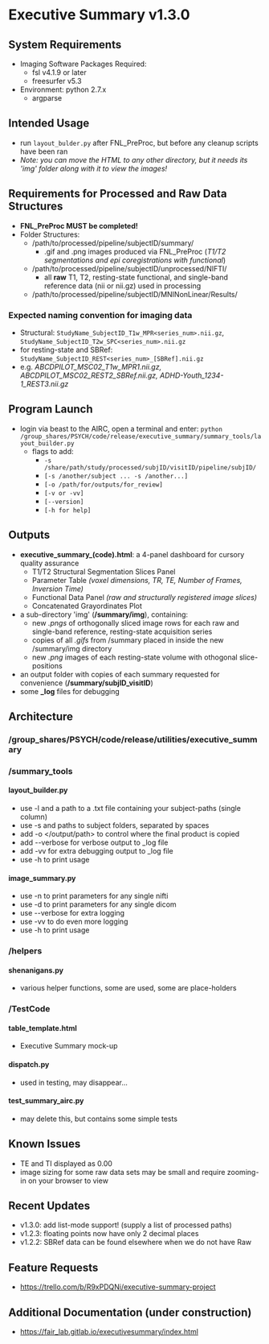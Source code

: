 # Executive Summary v1.3.0

## System Requirements
- Imaging Software Packages Required: 
  - fsl v4.1.9 or later
  - freesurfer v5.3
- Environment: python 2.7.x 
  - argparse
  
## Intended Usage
- run `layout_bulder.py` after FNL\_PreProc, but before any cleanup scripts have been ran
- _Note: you can move the HTML to any other directory, but it needs its 'img' folder along with it to view the images!_

## Requirements for Processed and Raw Data Structures
- __FNL_PreProc MUST be completed!__
- Folder Structures:
  - /path/to/processed/pipeline/subjectID/summary/
     - .gif and .png images produced via FNL_PreProc (_T1/T2 segmentations and epi coregistrations with functional_)
  - /path/to/processed/pipeline/subjectID/unprocessed/NIFTI/
     - all __raw__ T1, T2, resting-state functional, and single-band reference data (nii or nii.gz) used in processing
  - /path/to/processed/pipeline/subjectID/MNINonLinear/Results/
  
### Expected naming convention for imaging data 
  - Structural: `StudyName_SubjectID_T1w_MPR<series_num>.nii.gz`, `StudyName_SubjectID_T2w_SPC<series_num>.nii.gz`
  - for resting-state and SBRef: `StudyName_SubjectID_REST<series_num>_[SBRef].nii.gz`
  - e.g. _ABCDPILOT_MSC02_T1w_MPR1.nii.gz,  ABCDPILOT_MSC02_REST2\_SBRef.nii.gz,  ADHD-Youth\_1234-1\_REST3.nii.gz_
  
## Program Launch
- login via beast to the AIRC, open a terminal and enter: 
 `python /group_shares/PSYCH/code/release/executive_summary/summary_tools/layout_builder.py`
  - flags to add:
    - `-s /share/path/study/processed/subjID/visitID/pipeline/subjID/`
    - `[-s /another/subject ... -s /another...] `
    - `[-o /path/for/outputs/for_review]`
    - `[-v or -vv]`
    - `[--version]`
    - `[-h for help]`

## Outputs
- __executive\_summary\_(code).html__: a 4-panel dashboard for cursory quality assurance
    -  T1/T2 Structural Segmentation Slices Panel
    -  Parameter Table _(voxel dimensions, TR, TE, Number of Frames, Inversion Time)_
    -  Functional Data Panel _(raw and structurally registered image slices)_
    -  Concatenated Grayordinates Plot
- a sub-directory 'img' (__/summary/img__), containing:
    - new _.pngs_ of orthogonally sliced image rows for each raw and single-band reference, resting-state acquisition series
    - copies of all _.gifs_ from /summary placed in inside the new /summary/img directory
    - new _.png_ images of each resting-state volume with othogonal slice-positions
- an output folder with copies of each summary requested for convenience
(__/summary/subjID_visitID__)
- some __\_log__ files for debugging

## Architecture
### /group_shares/PSYCH/code/release/utilities/executive_summary
### /summary_tools
#### layout_builder.py
   - use -l and a path to a .txt file containing your subject-paths (single column)
   - use -s and paths to subject folders, separated by spaces
   - add -o </output/path> to control where the final product is copied 
   - add --verbose for verbose output to _log file
   - add -vv for extra debugging output to _log file
   - use -h to print usage
   
#### image_summary.py
   - use -n to print parameters for any single nifti
   - use -d to print parameters for any single dicom
   - use --verbose for extra logging 
   - use -vv to do even more logging 
   - use -h to print usage

### /helpers
#### shenanigans.py
   - various helper functions, some are used, some are place-holders 
  
### /TestCode
#### table_template.html
  - Executive Summary mock-up 
  
#### dispatch.py 
  - used in testing, may disappear...
  
#### test_summary_airc.py
  - may delete this, but contains some simple tests

## Known Issues
  - TE and TI displayed as 0.00
  - image sizing for some raw data sets may be small and require zooming-in on your browser to view

## Recent Updates
  - v1.3.0: add list-mode support! (supply a list of processed paths)
  - v1.2.3: floating points now have only 2 decimal places
  - v1.2.2: SBRef data can be found elsewhere when we do not have Raw
  

## Feature Requests
 - https://trello.com/b/R9xPDQNi/executive-summary-project
 
## Additional Documentation (under construction)
 - https://fair_lab.gitlab.io/executivesummary/index.html
